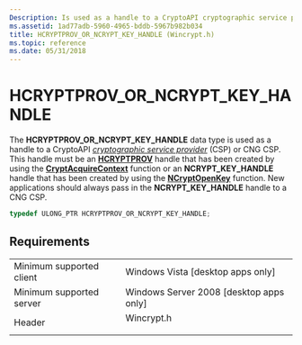 ```yaml
---
Description: Is used as a handle to a CryptoAPI cryptographic service provider (CSP) or CNG CSP.
ms.assetid: 1ad77adb-5960-4965-bddb-5967b982b034
title: HCRYPTPROV_OR_NCRYPT_KEY_HANDLE (Wincrypt.h)
ms.topic: reference
ms.date: 05/31/2018
---
```


# HCRYPTPROV\_OR\_NCRYPT\_KEY\_HANDLE

The **HCRYPTPROV\_OR\_NCRYPT\_KEY\_HANDLE** data type is used as a handle to a CryptoAPI [*cryptographic service provider*](../secgloss/c-gly.md) (CSP) or CNG CSP. This handle must be an [**HCRYPTPROV**](hcryptprov.md) handle that has been created by using the [**CryptAcquireContext**](/windows/desktop/api/Wincrypt/nf-wincrypt-cryptacquirecontexta) function or an **NCRYPT\_KEY\_HANDLE** handle that has been created by using the [**NCryptOpenKey**](/windows/win32/api/ncrypt/nf-ncrypt-ncryptopenkey) function. New applications should always pass in the **NCRYPT\_KEY\_HANDLE** handle to a CNG CSP.


```C++
typedef ULONG_PTR HCRYPTPROV_OR_NCRYPT_KEY_HANDLE;
```



## Requirements



|                                     |                                                                                       |
|-------------------------------------|---------------------------------------------------------------------------------------|
| Minimum supported client<br/> | Windows Vista \[desktop apps only\]<br/>                                        |
| Minimum supported server<br/> | Windows Server 2008 \[desktop apps only\]<br/>                                  |
| Header<br/>                   | <dl> <dt>Wincrypt.h</dt> </dl> |



 

 